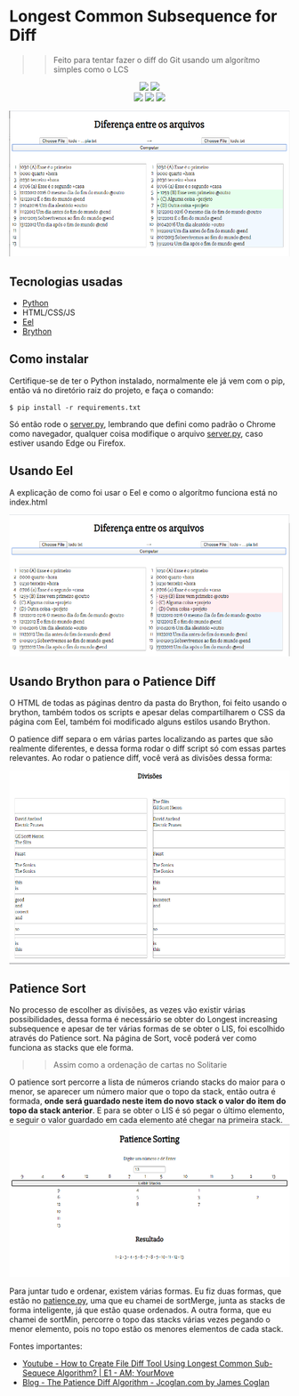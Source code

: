 # Longest Common Subsequence for Diff

>> Feito para tentar fazer o diff do Git usando um algorítmo simples como o LCS

<p align=center>
    <img src="https://img.shields.io/badge/-Python-black?style=flat&logo=python">
    <img src="https://img.shields.io/badge/-Javascript-black?style=flat&logo=javascript">
    <br>
    <img src="https://img.shields.io/badge/Eel-0.12.3-blue">
    <img src="https://img.shields.io/badge/Brython-3.8.8-green">
    <img src="https://img.shields.io/badge/PyInstaller-4.0.dev-yellow">
</p>

![demo](.github/primeira.png)

## Tecnologias usadas

- [Python](https://www.python.org/)
- HTML/CSS/JS
- [Eel](https://github.com/samuelhwilliams/Eel)
- [Brython](http://brython.info/)

## Como instalar

Certifique-se de ter o Python instalado, normalmente ele já vem com o pip, então vá no diretório raiz do projeto, e faça o comando:

``` shell
$ pip install -r requirements.txt
```

Só então rode o [server.py](./server.py), lembrando que defini como padrão o Chrome como navegador, qualquer coisa modifique o arquivo [server.py](./server.py), caso estiver usando Edge ou Firefox.

## Usando Eel

A explicação de como foi usar o Eel e como o algorítmo funciona está no index.html

![add](.github/segunda.png)

## Usando Brython para o Patience Diff

O HTML de todas as páginas dentro da pasta do Brython, foi feito usando o brython, também todos os scripts e apesar delas compartilharem o CSS da página com Eel, também foi modificado alguns estilos usando Brython.

O patience diff separa o em várias partes localizando as partes que são realmente diferentes, e dessa forma rodar o diff script só com essas partes relevantes. Ao rodar o patience diff, você verá as divisões dessa forma:

![patience](.github/terceira.png)

## Patience Sort

No processo de escolher as divisões, as vezes vão existir várias possibilidades, dessa forma é necessário se obter do Longest increasing subsequence e apesar de ter várias formas de se obter o LIS, foi escolhido através do Patience sort. Na página de Sort, você poderá ver como funciona as stacks que ele forma.

>> Assim como a ordenação de cartas no Solitarie

O patience sort percorre a lista de números criando stacks do maior para o menor, se aparecer um número maior que o topo da stack, então outra é formada, <b> onde será guardado neste item do novo stack o valor do item do topo da stack anterior</b>. E para se obter o LIS é só pegar o último elemento, e seguir o valor guardado em cada elemento até chegar na primeira stack.
![sort](.github/quarta.png)

Para juntar tudo e ordenar, existem várias formas. Eu fiz duas formas, que estão no [patience.py](./web/brython/scripts/patience.py), uma que eu chamei de sortMerge, junta as stacks de forma inteligente, já que estão quase ordenados. A outra forma, que eu chamei de sortMin, percorre o topo das stacks várias vezes pegando o menor elemento, pois no topo estão os menores elementos de cada stack.

Fontes importantes:
  - [Youtube - How to Create File Diff Tool Using Longest Common Sub-Sequece Algorithm? | E1 - AM; YourMove](https://www.youtube.com/watch?v=KuHaX3_Fn8g)
  - [Blog - The Patience Diff Algorithm - Jcoglan.com by James Coglan](https://blog.jcoglan.com/2017/09/19/the-patience-diff-algorithm/)